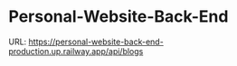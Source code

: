 # Personal-Website-Back-End
URL: <a href="https://personal-website-back-end-production.up.railway.app/api/blogs">https://personal-website-back-end-production.up.railway.app/api/blogs</a>
